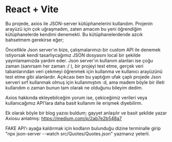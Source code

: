 # React + Vite

Bu projede, axios ile JSON-server kütüphanelerini kullandım. Projenin arayüzü için çok uğraşmadım, zaten amacım bu yeni öğrendiğim kütüphanelerde kendimi denemekti. Bu kütüphanelerdende azcık bahsetmem gerekirse eğer;

Öncellikle Json server'ın bize, çalışmalarımızı bir custom API ile denemek istiyorsak kendi tasarlıycağımız JSON dosyasını local bir şekilde yayınlamamızda yardım eder. Json server'ın kullanım alanları ise çoğu zaman (sanırsam her zaman :/ ), bir projeyi test etme, gerçek veri tabanlarından veri çekmeyi öğrenmek için kullanma ve kullanıcı arayüzünü test etme gibi alanlardır. Açıkcası ben bu yaptığım ufak çaplı projede Json serveri sırf kullanmak olmuş için kullanmıştım :d, ama madem böyle bir illeti kullandım o zaman bunun tam olarak ne olduğunu bileyim dedim.

Axios hakkında ekleyebilceğim yorum ise, çekiceğimiz verileri veya kullanıcağımız API'lara daha basit kullanım ile erişmek diyebilirm. 

Ek olarak böyle bir blog yazısı buldum; gayyet anlaşılır ve basit şekilde yazar Axiosu anlatmış: https://medium.com/p/2ab7e2b548a7


FAKE API'ı ayağa kaldırmak için kodların bulunduğu dizine terminalle girip "npx json-server --watch src/Quotes/Quotes.json" yazmanız yeterli.
